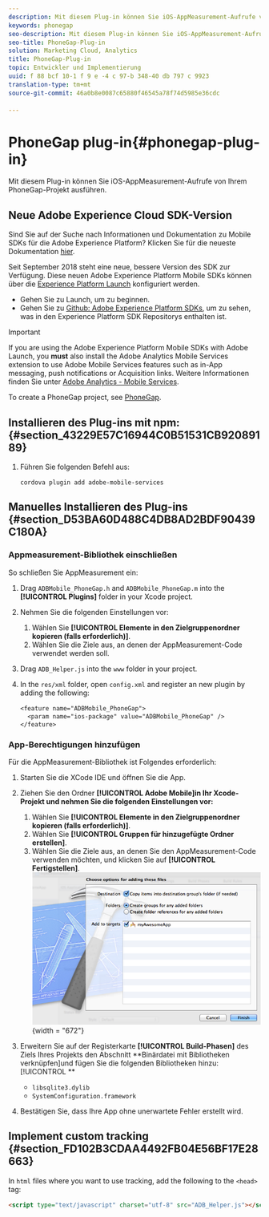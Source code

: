 ```yaml
---
description: Mit diesem Plug-in können Sie iOS-AppMeasurement-Aufrufe von Ihrem PhoneGap-Projekt ausführen.
keywords: phonegap
seo-description: Mit diesem Plug-in können Sie iOS-AppMeasurement-Aufrufe von Ihrem PhoneGap-Projekt ausführen.
seo-title: PhoneGap-Plug-in
solution: Marketing Cloud, Analytics
title: PhoneGap-Plug-in
topic: Entwickler und Implementierung
uuid: f 88 bcf 10-1 f 9 e -4 c 97-b 348-40 db 797 c 9923
translation-type: tm+mt
source-git-commit: 46a0b8e0087c65880f46545a78f74d5985e36cdc

---
```



# PhoneGap plug-in{#phonegap-plug-in}

Mit diesem Plug-in können Sie iOS-AppMeasurement-Aufrufe von Ihrem PhoneGap-Projekt ausführen.

## Neue Adobe Experience Cloud SDK-Version

Sind Sie auf der Suche nach Informationen und Dokumentation zu Mobile SDKs für die Adobe Experience Platform? Klicken Sie für die neueste Dokumentation [hier](https://aep-sdks.gitbook.io/docs/).

Seit September 2018 steht eine neue, bessere Version des SDK zur Verfügung. Diese neuen Adobe Experience Platform Mobile SDKs können über die [Experience Platform Launch](https://www.adobe.com/experience-platform/launch.html) konfiguriert werden.

* Gehen Sie zu Launch, um zu beginnen.
* Gehen Sie zu [Github: Adobe Experience Platform SDKs](https://github.com/Adobe-Marketing-Cloud/acp-sdks), um zu sehen, was in den Experience Platform SDK Repositorys enthalten ist.

>[!IMPORTANT]
>
> If you are using the Adobe Experience Platform Mobile SDKs with Adobe Launch, you **must** also install the Adobe Analytics Mobile Services extension to use Adobe Mobile Services features such as in-App messaging, push notifications or Acquisition links. Weitere Informationen finden Sie unter [Adobe Analytics - Mobile Services](https://aep-sdks.gitbook.io/docs/using-mobile-extensions/adobe-analytics-mobile-services).

To create a PhoneGap project, see [PhoneGap](https://helpx.adobe.com/experience-manager/6-4/mobile/using/phonegap.html).

## Installieren des Plug-ins mit npm: {#section_43229E57C16944C0B51531CB92089189}

1. Führen Sie folgenden Befehl aus:

   ```
   cordova plugin add adobe-mobile-services
   ```

## Manuelles Installieren des Plug-ins {#section_D53BA60D488C4DB8AD2BDF90439C180A}

### Appmeasurement-Bibliothek einschließen

So schließen Sie AppMeasurement ein:

1. Drag `ADBMobile_PhoneGap.h` and  `ADBMobile_PhoneGap.m` into the **[!UICONTROL Plugins]** folder in your Xcode project.
1. Nehmen Sie die folgenden Einstellungen vor:

   1. Wählen Sie **[!UICONTROL Elemente in den Zielgruppenordner kopieren (falls erforderlich)]**.
   1. Wählen Sie die Ziele aus, an denen der AppMeasurement-Code verwendet werden soll.

1. Drag `ADB_Helper.js` into the `www` folder in your project.
1. In the `res/xml` folder, open `config.xml` and register an new plugin by adding the following:

   ```
   <feature name="ADBMobile_PhoneGap"> 
     <param name="ios-package" value="ADBMobile_PhoneGap" /> 
   </feature>
   ```

### App-Berechtigungen hinzufügen

Für die AppMeasurement-Bibliothek ist Folgendes erforderlich:

1. Starten Sie die XCode IDE und öffnen Sie die App.
1. Ziehen Sie den Ordner **[!UICONTROL Adobe Mobile]in Ihr Xcode-Projekt und nehmen Sie die folgenden Einstellungen vor:**

   1. Wählen Sie **[!UICONTROL Elemente in den Zielgruppenordner kopieren (falls erforderlich)]**.
   1. Wählen Sie **[!UICONTROL Gruppen für hinzugefügte Ordner erstellen]**.
   1. Wählen Sie die Ziele aus, an denen Sie den AppMeasurement-Code verwenden möchten, und klicken Sie auf **[!UICONTROL Fertigstellen]**.
   ![](assets/xcode-settings.png){width = "672"}

1. Erweitern Sie auf der Registerkarte **[!UICONTROL Build-Phasen]** des Ziels Ihres Projekts den Abschnitt **Binärdatei mit Bibliotheken verknüpfen]und fügen Sie die folgenden Bibliotheken hinzu:[!UICONTROL **

   * `libsqlite3.dylib`
   * `SystemConfiguration.framework`

1. Bestätigen Sie, dass Ihre App ohne unerwartete Fehler erstellt wird.

## Implement custom tracking {#section_FD102B3CDAA4492FB04E56BF17E28663}

In `html` files where you want to use tracking, add the following to the `<head>` tag:

```html
<script type="text/javascript" charset="utf-8" src="ADB_Helper.js"></script>
```

